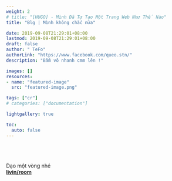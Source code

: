 ```yaml
---
weight: 2
# title: "[HUGO] - Mình Đã Tự Tạo Một Trang Web Như Thế Nào"
title: "Blg | Mình không chắc nữa"

date: 2019-09-08T21:29:01+08:00
lastmod: 2019-09-08T21:29:01+08:00
draft: false
author: " TeFo"
authorLink: "https://www.facebook.com/queo.stn/"
description: "Bấm vô nhanh cmm lên !"

images: []
resources:
- name: "featured-image"
  src: "featured-image.png"

tags: ["cr"]
# categories: ["documentation"]

lightgallery: true

toc:
  auto: false
---
```

\
\
\
Dạo một vòng nhé 
\
[**livin/room**](https://beacons.ai/livin/room)

<!--more-->
